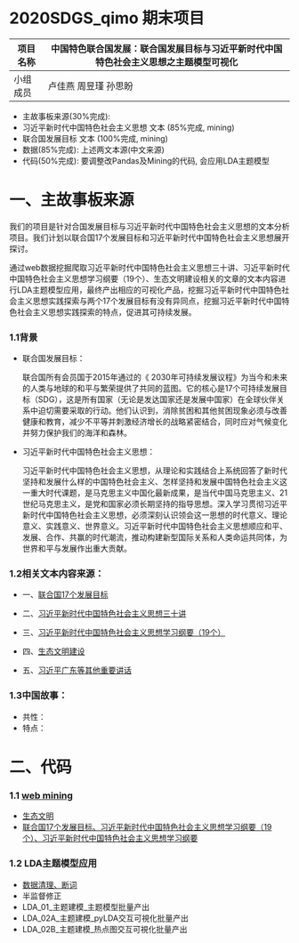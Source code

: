 # 2020SDGS_qimo 期末项目

项目名称 | 中国特色联合国发展：联合国发展目标与习近平新时代中国特色社会主义思想之主题模型可视化
---|---
小组成员 | 卢佳燕 周昱瑾 孙思盼



* 主故事板来源(30%完成): 
* 习近平新时代中国特色社会主义思想 文本 (85%完成, mining)
* 联合国发展目标 文本 (100%完成, mining)
* 数据(85%完成): 上述两文本源(中文来源)
* 代码(50%完成): 要调整改Pandas及Mining的代码, 会应用LDA主题模型





# 一、主故事板来源
我们的项目是针对合国发展目标与习近平新时代中国特色社会主义思想的文本分析项目。我们计划以联合国17个发展目标和习近平新时代中国特色社会主义思想展开探讨。

通过web数据挖掘爬取习近平新时代中国特色社会主义思想三十讲、习近平新时代中国特色社会主义思想学习纲要（19个）、生态文明建设相关的文章的文本内容进行LDA主题模型应用，最终产出相应的可视化产品，挖掘习近平新时代中国特色社会主义思想实践探索与两个17个发展目标有没有异同点，挖掘习近平新时代中国特色社会主义思想实践探索的特点，促进其可持续发展。

### 1.1背景
- 联合国发展目标：

    联合国所有会员国于2015年通过的《 2030年可持续发展议程》为当今和未来的人类与地球的和平与繁荣提供了共同的蓝图。它的核心是17个可持续发展目标（SDG），这是所有国家（无论是发达国家还是发展中国家）在全球伙伴关系中迫切需要采取的行动。他们认识到，消除贫困和其他贫困现象必须与改善健康和教育，减少不平等并刺激经济增长的战略紧密结合，同时应对气候变化并努力保护我们的海洋和森林。

- 习近平新时代中国特色社会主义思想：

    习近平新时代中国特色社会主义思想，从理论和实践结合上系统回答了新时代坚持和发展什么样的中国特色社会主义、怎样坚持和发展中国特色社会主义这一重大时代课题，是马克思主义中国化最新成果，是当代中国马克思主义、21世纪马克思主义，是党和国家必须长期坚持的指导思想。深入学习贯彻习近平新时代中国特色社会主义思想，必须深刻认识领会这一思想的时代意义、理论意义、实践意义、世界意义。习近平新时代中国特色社会主义思想顺应和平、发展、合作、共赢的时代潮流，推动构建新型国际关系和人类命运共同体，为世界和平与发展作出重大贡献。

### 1.2相关文本内容来源：
- 一、[联合国17个发展目标](https://sustainabledevelopment.un.org/partnerships/goodpractices)

- 二、[习近平新时代中国特色社会主义思想三十讲](http://www.qstheory.cn/xjpsxkj/index.html)

- 三、[习近平新时代中国特色社会主义思想学习纲要（19个）](http://theory.people.com.cn/GB/68294/428935/)

- 四、[生态文明建设](http://theory.people.com.cn/GB/68294/417224/index.html)

- 五、[习近平广东等其他重要讲话]()

### 1.3中国故事：
* 共性：
* 特点：

# 二、代码
### 1.1 [web mining](https://github.com/LuJIAYan/2020webmining/tree/master/SDGS_qimo)
* [生态文明](https://github.com/LuJIAYan/2020_SDGS_qimo/blob/master/web_mining/%E7%94%9F%E6%80%81%E6%96%87%E6%98%8E%E7%88%AC%E8%99%AB/getContents.ipynb)
* [联合国17个发展目标、习近平新时代中国特色社会主义思想学习纲要（19个）、习近平新时代中国特色社会主义思想学习纲要](https://github.com/LuJIAYan/2020_SDGS_qimo/blob/master/web_mining/get_content%E4%BB%A3%E7%A0%81%E9%9B%86.ipynb)
### 1.2 LDA主题模型应用
* [数据清理、断词](https://github.com/LuJIAYan/2020_SDGS_qimo/blob/master/LDA/LDA_0629/SDG_%E6%95%B0%E6%8D%AE%E6%B8%85%E7%90%86_01_%E6%95%B0%E6%8D%AE%E6%B8%85%E7%90%86_%E8%BF%AD%E4%BB%A301.ipynb)
* 半监督修正
* LDA_01_主题建模_主题模型批量产出
* LDA_02A_主题建模_pyLDA交互可視化批量产出
* LDA_02B_主题建模_热点图交互可視化批量产出

